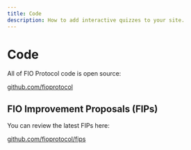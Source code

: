 ```yaml
---
title: Code
description: How to add interactive quizzes to your site.
---
```


# Code

All of FIO Protocol code is open source:

[github.com/fioprotocol](https://github.com/fioprotocol)

## FIO Improvement Proposals (FIPs)

You can review the latest FIPs here:

[github.com/fioprotocol/fips](https://github.com/fioprotocol/fips)

